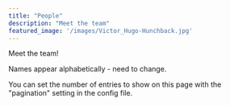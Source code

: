 ```yaml
---
title: "People"
description: "Meet the team"
featured_image: '/images/Victor_Hugo-Hunchback.jpg'
---
```




Meet the team!

Names appear alphabetically - need to change. 

You can set the number of entries to show on this page with the "pagination" setting in the config file.